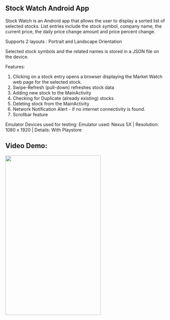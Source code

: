 ## Stock Watch Android App

Stock Watch is an Android app that allows the user to display a sorted list of selected stocks. List entries include the stock 
symbol, company name, the current price, the daily price change amount and price percent change.

Supports 2 layouts : Portrait and Landscape Orientation

Selected stock symbols and the related names is stored in a JSON file on the device.

Features: 
1. Clicking on a stock entry opens a browser displaying the Market Watch web page for the selected stock. 
2. Swipe-Refresh (pull-down) refreshes stock data
3. Adding new stock to the MainActivity
4. Checking for Duplicate (already existing) stocks
5. Deleting stock from the MainActivity
6. Network Notification Alert - if no internet connectivity is found. 
7. Scrollbar feature

Emulator Devices used for testing: Emulator used: Nexus 5X | Resolution: 1080 x 1920 | Details: With Playstore

## Video Demo:

<img src="./app/src/main/res/stockWatch.gif" width="300" height="500"/>